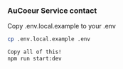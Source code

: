 ### AuCoeur Service contact
Copy .env.local.example to your .env
```bash
cp .env.local.example .env
```


```bash
Copy all of this!
npm run start:dev
```
